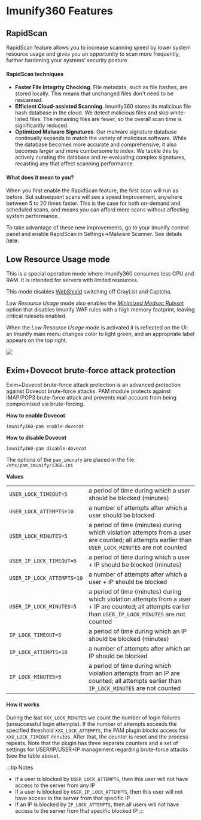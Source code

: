 # Imunify360 Features

## RapidScan

RapidScan feature allows you to increase scanning speed by lower system resource usage and gives you an opportunity to scan more frequently, further hardening your systems’ security posture.

#### RapidScan techniques

* **Faster File Integrity Checking**. File metadata, such as file hashes, are stored locally. This means that unchanged files don't need to be rescanned.
* **Efficient Cloud-assisted Scanning**. Imunify360 stores its malicious file hash database in the cloud. We detect malicious files and skip white-listed files. The remaining files are fewer, so the overall scan time is significantly reduced.
* **Optimized Malware Signatures**. Our malware signature database continually expands to match the variety of malicious software. While the database becomes more accurate and comprehensive, it also becomes larger and more cumbersome to index. We tackle this by actively curating the database and re-evaluating complex signatures, recasting any that affect scanning performance.
 
#### What does it mean to you?

When you first enable the RapidScan feature, the first scan will run as before. But subsequent scans will see a speed improvement, anywhere between 5 to 20 times faster. This is the case for both on-demand and scheduled scans, and means you can afford more scans without affecting system performance.

To take advantage of these new improvements, go to your Imunify control panel and enable RapidScan in Settings→Malware Scanner. See details [here](/dashboard/#malware).

## Low Resource Usage mode

This is a special operation mode where Imunify360 consumes less CPU and RAM. It is intended for servers with limited resources.

This mode disables <span class="notranslate">[WebShield](/webshield/)</span> switching off GrayList and Captcha. 

<span class="notranslate">_Low Resource Usage_</span> mode also enables the <span class="notranslate">_[Minimized Modsec Ruleset](/dashboard/#waf-settings)_</span> option that disables Imunify WAF rules with a high memory footprint, leaving critical rulesets enabled. 

When the <span class="notranslate">_Low Resource Usage_</span> mode is activated it is reflected on the UI: an Imunify main menu changes color to light green, and an appropriate label appears on the top right.

![](/images/LowResourceUsage.png)

## Exim+Dovecot brute-force attack protection <sup><Badge text="4.5+"/> <Badge text="beta" type="warn"/></sup>

Exim+Dovecot brute-force attack protection is an advanced protection against Dovecot brute-force attacks. PAM module protects against IMAP/POP3 brute-force attack and prevents mail account from being compromised via brute-forcing.

**How to enable Dovecot**

<div class="notranslate">

```
imunify360-pam enable-dovecot
```
</div>

**How to disable Dovecot**

<div class="notranslate">

```
imunify360-pam disable-dovecot
```
</div>

The options of the `pam_imunufy` are placed in the file: <span class="notranslate">`/etc/pam_imunify/i360.ini`</span>

**Values**

| | |
|-|-|
|<span class="notranslate">`USER_LOCK_TIMEOUT=5`</span>|a period of time during which a user should be blocked (minutes)|
|<span class="notranslate">`USER_LOCK_ATTEMPTS=10`</span>|a number of attempts after which a user should be blocked|
|<span class="notranslate">`USER_LOCK_MINUTES=5`</span>|a period of time (minutes) during which violation attempts from a user are counted; all attempts earlier than <span class="notranslate">`USER_LOCK_MINUTES`</span> are not counted|
|<span class="notranslate">`USER_IP_LOCK_TIMEOUT=5`</span>|a period of time during which a user + IP should be blocked (minutes)|
|<span class="notranslate">`USER_IP_LOCK_ATTEMPTS=10`</span>|a number of attempts after which a user + IP should be blocked|
|<span class="notranslate">`USER_IP_LOCK_MINUTES=5`</span>|a period of time (minutes) during which violation attempts from a user + IP are counted; all attempts earlier than <span class="notranslate">`USER_IP_LOCK_MINUTES`</span> are not counted|
|<span class="notranslate">`IP_LOCK_TIMEOUT=5`</span>|a period of time during which an IP should be blocked (minutes)|
|<span class="notranslate">`IP_LOCK_ATTEMPTS=10`</span>|a number of attempts after which an IP should be blocked|
|<span class="notranslate">`IP_LOCK_MINUTES=5`</span>|a period of time during which violation attempts from an IP are counted; all attempts earlier than <span class="notranslate">`IP_LOCK_MINUTES`</span> are not counted|

#### How it works

During the last <span class="notranslate">`XXX_LOCK_MINUTES`</span> we count the number of login failures (unsuccessful login attempts). If the number of attempts exceeds the specified threshold <span class="notranslate">`XXX_LOCK_ATTEMPTS`</span>, the PAM plugin blocks access for <span class="notranslate">`XXX_LOCK_TIMEOUT`</span> minutes. After that, the counter is reset and the process repeats. 
Note that the plugin has three separate counters and a set of settings for USER/IP/USER+IP management regarding brute-force attacks (see the table above).


:::tip Notes
* If a user is blocked by <span class="notranslate">`USER_LOCK_ATTEMPTS`</span>, then this user will not have access to the server from any IP
* If a user is blocked by <span class="notranslate">`USER_IP_LOCK_ATTEMPTS`</span>, then this user will not have access to the server from that specific IP
* If an IP is blocked by <span class="notranslate">`IP_LOCK_ATTEMPTS`</span>, then all users will not have access to the server from that specific blocked IP
:::
